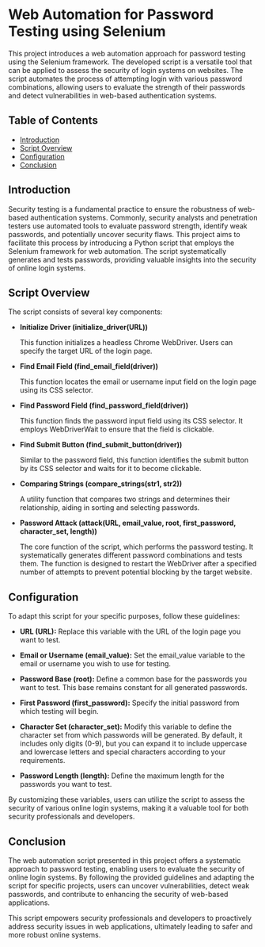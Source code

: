 # Web Automation for Password Testing using Selenium

This project introduces a web automation approach for password testing using the Selenium framework. The developed script is a versatile tool that can be applied to assess the security of login systems on websites. The script automates the process of attempting login with various password combinations, allowing users to evaluate the strength of their passwords and detect vulnerabilities in web-based authentication systems.

## Table of Contents

- [Introduction](#introduction)
- [Script Overview](#script-overview)
- [Configuration](#configuration)
- [Conclusion](#conclusion)

## Introduction

Security testing is a fundamental practice to ensure the robustness of web-based authentication systems. Commonly, security analysts and penetration testers use automated tools to evaluate password strength, identify weak passwords, and potentially uncover security flaws. This project aims to facilitate this process by introducing a Python script that employs the Selenium framework for web automation. The script systematically generates and tests passwords, providing valuable insights into the security of online login systems.

## Script Overview

The script consists of several key components:

- **Initialize Driver (initialize_driver(URL))**

  This function initializes a headless Chrome WebDriver. Users can specify the target URL of the login page.

- **Find Email Field (find_email_field(driver))**

  This function locates the email or username input field on the login page using its CSS selector.

- **Find Password Field (find_password_field(driver))**

  This function finds the password input field using its CSS selector. It employs WebDriverWait to ensure that the field is clickable.

- **Find Submit Button (find_submit_button(driver))**

  Similar to the password field, this function identifies the submit button by its CSS selector and waits for it to become clickable.

- **Comparing Strings (compare_strings(str1, str2))**

  A utility function that compares two strings and determines their relationship, aiding in sorting and selecting passwords.

- **Password Attack (attack(URL, email_value, root, first_password, character_set, length))**

  The core function of the script, which performs the password testing. It systematically generates different password combinations and tests them. The function is designed to restart the WebDriver after a specified number of attempts to prevent potential blocking by the target website.

## Configuration

To adapt this script for your specific purposes, follow these guidelines:

- **URL (URL):** Replace this variable with the URL of the login page you want to test.

- **Email or Username (email_value):** Set the email_value variable to the email or username you wish to use for testing.

- **Password Base (root):** Define a common base for the passwords you want to test. This base remains constant for all generated passwords.

- **First Password (first_password):** Specify the initial password from which testing will begin.

- **Character Set (character_set):** Modify this variable to define the character set from which passwords will be generated. By default, it includes only digits (0-9), but you can expand it to include uppercase and lowercase letters and special characters according to your requirements.

- **Password Length (length):** Define the maximum length for the passwords you want to test.

By customizing these variables, users can utilize the script to assess the security of various online login systems, making it a valuable tool for both security professionals and developers.

## Conclusion

The web automation script presented in this project offers a systematic approach to password testing, enabling users to evaluate the security of online login systems. By following the provided guidelines and adapting the script for specific projects, users can uncover vulnerabilities, detect weak passwords, and contribute to enhancing the security of web-based applications.

This script empowers security professionals and developers to proactively address security issues in web applications, ultimately leading to safer and more robust online systems.
